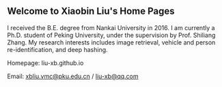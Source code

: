 ## Welcome to Xiaobin Liu's Home Pages

I received the B.E. degree from Nankai University in 2016. I am currently a Ph.D. student of Peking University, under the supervision by Prof. Shiliang Zhang. My research interests includes image retrieval, vehicle and person re-identification, and deep hashing.

Homepage: liu-xb.github.io

Email: xbliu.vmc@pku.edu.cn / liu-xb@qq.com
